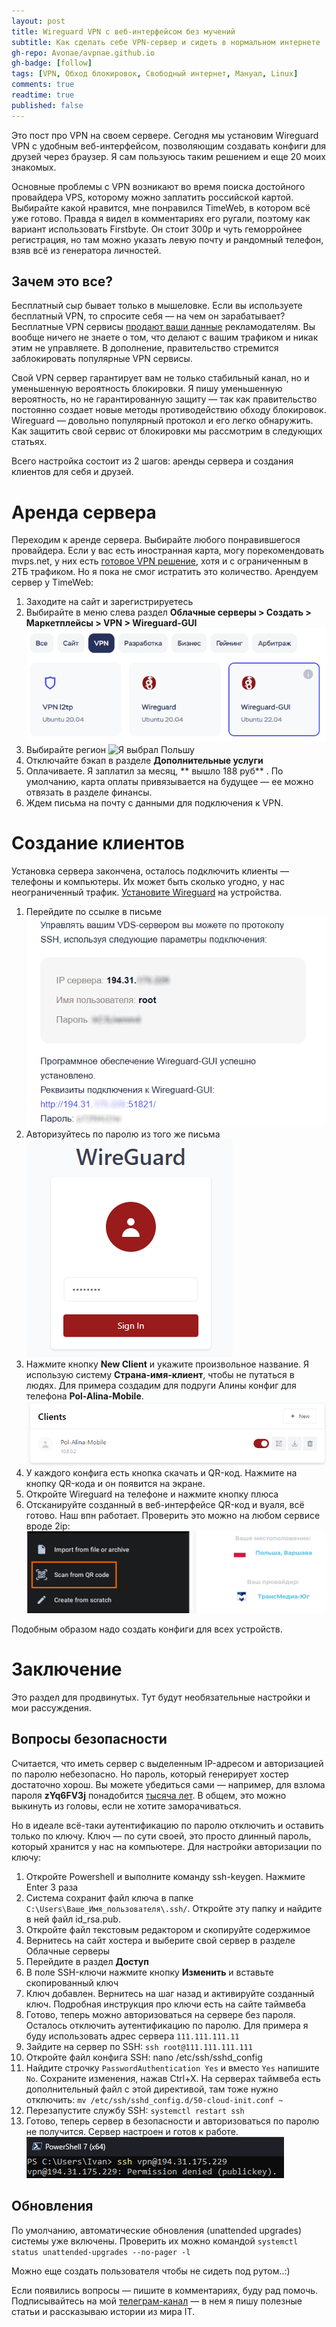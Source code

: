 ```yaml
---
layout: post
title: Wireguard VPN с веб-интерфейсом без мучений
subtitle: Как сделать себе VPN-сервер и сидеть в нормальном интернете
gh-repo: Avonae/avpnae.github.io
gh-badge: [follow]
tags: [VPN, Обход блокировок, Свободный интернет, Мануал, Linux]
comments: true
readtime: true
published: false
---
```


Это пост про VPN на своем сервере. Сегодня мы установим Wireguard VPN с удобным веб-интерфейсом, позволяющим создавать конфиги для друзей через браузер. Я сам пользуюсь таким решением и еще 20 моих знакомых.

Основные проблемы с VPN возникают во время поиска достойного провайдера VPS, которому можно заплатить российской картой. Выбирайте какой нравится, мне понравился TimeWeb, в котором всё уже готово. Правда я видел в комментариях его ругали, поэтому как вариант использовать Firstbyte. Он стоит 300р и чуть геморройнее регистрация, но там можно указать левую почту и рандомный телефон, взяв всё из генератора личностей.

## Зачем это все?
Бесплатный сыр бывает только в мышеловке. Если вы используете бесплатный VPN, то спросите себя — на чем он зарабатывает? Бесплатные VPN сервисы <a href="https://privacysavvy.com/vpn/guides/free-vpns-sell-information/" target="_blank">продают ваши данные</a> рекламодателям. Вы вообще ничего не знаете о том, что делают с вашим трафиком и никак этим не управляете. В дополнение, правительство стремится заблокировать популярные VPN сервисы. 

Свой VPN сервер гарантирует вам не только стабильный канал, но и уменьшенную вероятность блокировки. Я пишу уменьшенную вероятность, но не гарантированную защиту — так как правительство постоянно создает новые методы противодействию обходу блокировок. Wireguard — довольно популярный протокол и его легко обнаружить. Как защитить свой сервис от блокировки мы рассмотрим в следующих статьях.

Всего настройка состоит из 2 шагов: аренды сервера и создания клиентов для себя и друзей.

# Аренда сервера

Переходим к аренде сервера. Выбирайте любого понравившегося провайдера. Если у вас есть иностранная карта, могу порекомендовать mvps.net, у них есть <a href="https://www.mvps.net/vps-app/wireguard" target="_blank">готовое VPN решение</a>, хотя и с ограниченным в 2ТБ трафиком. Но я пока не смог истратить это количество.
Арендуем сервер у TimeWeb:
1. Заходите на сайт и зарегистрируетесь
2. Выбирайте в меню слева раздел **Облачные серверы > Создать > Маркетплейсы > VPN > Wireguard-GUI**
![Я выбрал Польшу](/assets/img/WGVPN/0.png)
3. Выбирайте регион
![Я выбрал Польшу](/assets/img/WGVPN/01.png)
4. Отключайте бэкап в разделе **Дополнительные услуги**
5. Оплачиваете. Я заплатил за месяц, **	вышло 188 руб** . По умолчанию, карта оплаты привязывается на будущее — ее можно отвязать в разделе финансы.
6. Ждем письма на почту с данными для подключения к VPN.

# Создание клиентов
Установка сервера закончена, осталось подключить клиенты — телефоны и компьютеры. Их может быть сколько угодно, у нас неограниченный трафик. <a href="https://www.wireguard.com/install/" target="_blank">Установите Wireguard</a> на устройства.
1. Перейдите по ссылке в письме
![Письмо от хостера](/assets/img/WGVPN/1.png)
2. Авторизуйтесь по паролю из того же письма
![Окно авторизации](/assets/img/WGVPN/5.png)
3. Нажмите кнопку **New Client** и укажите произвольное название. Я использую систему **Страна-имя-клиент**, чтобы не путаться в людях. Для примера создадим для подруги Алины конфиг для телефона **Pol-Alina-Mobile**.
![Созданный клиент в веб-интерфейсе](/assets/img/WGVPN/6.png)
4. У каждого конфига есть кнопка скачать и QR-код. Нажмите на кнопку QR-кода и он появится на экране.
5. Откройте Wireguard на телефоне и нажмите кнопку плюса
6. Отсканируйте созданный в веб-интерфейсе QR-код и вуаля, всё готово. Наш впн работает. Проверить это можно на любом сервисе вроде 2ip:
![Слева: активация мобильного приложения, справа — скриншот с 2ip.ru](/assets/img/WGVPN/9.png)

Подобным образом надо создать конфиги для всех устройств.

# Заключение
Это раздел для продвинутых. Тут будут необязательные настройки и мои рассуждения.

## Вопросы безопасности
Считается, что иметь сервер с выделенным IP-адресом и авторизацией по паролю небезопасно. Но пароль, который генерирует хостер достаточно хорош. Вы можете убедиться сами — например, для взлома пароля **zYq6FV3j** понадобится <a href="https://www.passwordmonster.com/" target="_blank">тысяча лет</a>. В общем, это можно выкинуть из головы, если не хотите заморачиваться.

Но в идеале всё-таки аутентификацию по паролю отключить и оставить только по ключу. Ключ — по сути своей, это просто длинный пароль, который хранится у нас на компьютере. Для настройки авторизации по ключу:
1. Откройте Powershell и выполните команду ssh-keygen. Нажмите Enter 3 раза
2. Система сохранит файл ключа в папке `C:\Users\Ваше_Имя_пользователя\.ssh/`. Откройте эту папку и найдите в ней файл id_rsa.pub.
3. Откройте файл текстовым редактором и скопируйте содержимое
4. Вернитесь на сайт хостера и выберите свой сервер в разделе Облачные серверы
5. Перейдите в раздел **Доступ**
6. В поле SSH-ключи нажмите кнопку **Изменить** и вставьте скопированный ключ
7. Ключ добавлен. Вернитесь на шаг назад и активируйте созданный ключ. Подробная инструкция про ключи есть на сайте таймвеба
8. Готово, теперь можно авторизоваться на сервере без пароля. Осталось отключить аутентификацию по паролю. Для примера я буду использовать адрес сервера `111.111.111.11`
9. Зайдите на сервер по SSH: `ssh root@111.111.111.111`
10. Откройте файл конфига SSH: nano /etc/ssh/sshd_config
11. Найдите строчку `PasswordAuthentication Yes` и вместо `Yes` напишите `No`. Сохраните изменения, нажав Ctrl+X. На серверах таймвеба есть дополнительный файл с этой директивой, там тоже нужно отключить: `mv /etc/ssh/sshd_config.d/50-cloud-init.conf ~`
12. Перезапустите службу SSH: `systemctl restart ssh`
13. Готово, теперь сервер в безопасности и авторизоваться по паролю не получится. Сервер настроен и готов к работе.
![Авторизоваться по паролю не вышло](/assets/img/WGVPN/7.png)

## Обновления
По умолчанию, автоматические обновления (unattended upgrades) системы уже включены. Проверить их можно командой `systemctl status unattended-upgrades --no-pager -l`

Можно еще создать пользователя чтобы не сидеть под рутом..:)

Если появились вопросы — пишите в комментариях, буду рад помочь. Подписывайтесь на мой <a href="https://t.me/Press_Any" target="_blank">телеграм-канал</a> — в нем я пишу полезные статьи и рассказываю истории из мира IT.